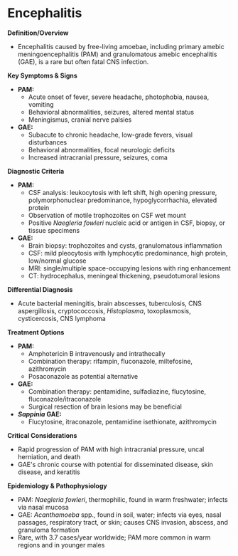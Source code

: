 # Encephalitis

**Definition/Overview**
- Encephalitis caused by free-living amoebae, including primary amebic meningoencephalitis (PAM) and granulomatous amebic encephalitis (GAE), is a rare but often fatal CNS infection.

**Key Symptoms & Signs**
- **PAM:**
  - Acute onset of fever, severe headache, photophobia, nausea, vomiting
  - Behavioral abnormalities, seizures, altered mental status
  - Meningismus, cranial nerve palsies
- **GAE:**
  - Subacute to chronic headache, low-grade fevers, visual disturbances
  - Behavioral abnormalities, focal neurologic deficits
  - Increased intracranial pressure, seizures, coma

**Diagnostic Criteria**
- **PAM:**
  - CSF analysis: leukocytosis with left shift, high opening pressure, polymorphonuclear predominance, hypoglycorrhachia, elevated protein
  - Observation of motile trophozoites on CSF wet mount
  - Positive _Naegleria fowleri_ nucleic acid or antigen in CSF, biopsy, or tissue specimens
- **GAE:**
  - Brain biopsy: trophozoites and cysts, granulomatous inflammation
  - CSF: mild pleocytosis with lymphocytic predominance, high protein, low/normal glucose
  - MRI: single/multiple space-occupying lesions with ring enhancement
  - CT: hydrocephalus, meningeal thickening, pseudotumoral lesions

**Differential Diagnosis**
- Acute bacterial meningitis, brain abscesses, tuberculosis, CNS aspergillosis, cryptococcosis, _Histoplasma_, toxoplasmosis, cysticercosis, CNS lymphoma

**Treatment Options**
- **PAM:**
  - Amphotericin B intravenously and intrathecally
  - Combination therapy: rifampin, fluconazole, miltefosine, azithromycin
  - Posaconazole as potential alternative
- **GAE:**
  - Combination therapy: pentamidine, sulfadiazine, flucytosine, fluconazole/itraconazole
  - Surgical resection of brain lesions may be beneficial
- **_Sappinia_ GAE:**
  - Flucytosine, itraconazole, pentamidine isethionate, azithromycin

**Critical Considerations**
- Rapid progression of PAM with high intracranial pressure, uncal herniation, and death
- GAE's chronic course with potential for disseminated disease, skin disease, and keratitis

**Epidemiology & Pathophysiology**
- PAM: _Naegleria fowleri_, thermophilic, found in warm freshwater; infects via nasal mucosa
- GAE: _Acanthamoeba_ spp., found in soil, water; infects via eyes, nasal passages, respiratory tract, or skin; causes CNS invasion, abscess, and granuloma formation
- Rare, with 3.7 cases/year worldwide; PAM more common in warm regions and in younger males